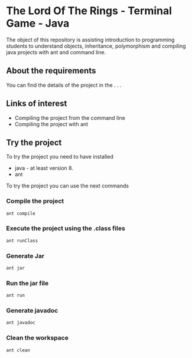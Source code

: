 # The Lord Of The Rings - Terminal Game - Java

The object of this repository is assisting introduction to programming students to understand objects, inheritance, polymorphism and compiling java projects with ant and command line. 

## About the requirements

You can find the details of the project in the . . . 

## Links of interest

* Compiling the project from the command line
* Compiling the project with ant

## Try the project

To try the project you need to have installed

* java - at least version 8. 
* ant 

To try the project you can use the next commands 

### Compile the project

```bash
ant compile
```

### Execute the project using the .class files

```bash
ant runClass
```

### Generate Jar 

```bash
ant jar
```

### Run the jar file

```bash
ant run
```

### Generate javadoc

```bash
ant javadoc
```

### Clean the workspace

```bash
ant clean
```
